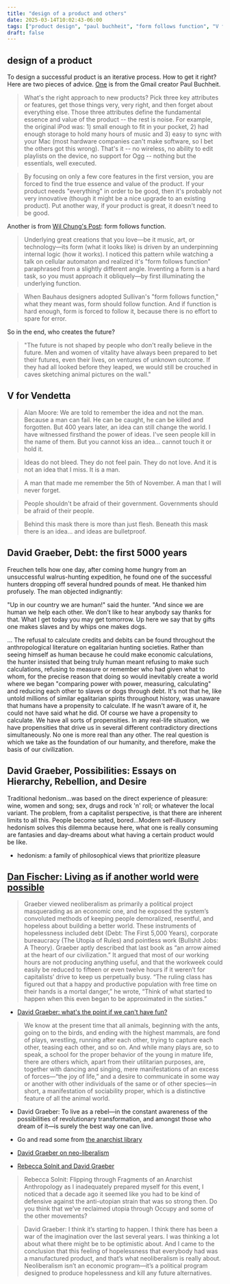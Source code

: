 ```yaml
---
title: "design of a product and others"
date: 2025-03-14T10:02:43-06:00
tags: ["product design", "paul buchheit", "form follows function", "V for Vendetta", "david graeber"]
draft: false
---
```


## design of a product

To design a successful product is an iterative process. How to get it right? Here are two pieces of advice. [One](https://www.founderstribune.org/p/if-your-product-is-great-it-doesn-t-need-to-be-good-by-paul-buchheit) is from the Gmail creator Paul Buchheit.

> What's the right approach to new products? Pick three key attributes or features, get those things very, very right, and then forget about everything else. Those three attributes define the fundamental essence and value of the product -- the rest is noise. For example, the original iPod was: 1) small enough to fit in your pocket, 2) had enough storage to hold many hours of music and 3) easy to sync with your Mac (most hardware companies can't make software, so I bet the others got this wrong). That's it -- no wireless, no ability to edit playlists on the device, no support for Ogg -- nothing but the essentials, well executed.

> By focusing on only a few core features in the first version, you are forced to find the true essence and value of the product. If your product needs "everything" in order to be good, then it's probably not very innovative (though it might be a nice upgrade to an existing product). Put another way, if your product is great, it doesn't need to be good.

Another is from [Wil Chung's Post](https://interjectedfuture.com/visual-programming-is-stuck-on-the-form/): form follows function.

> Underlying great creations that you love—be it music, art, or technology—its form (what it looks like) is driven by an underpinning internal logic (how it works). I noticed this pattern while watching a talk on cellular automaton and realized it's "form follows function" paraphrased from a slightly different angle. Inventing a form is a hard task, so you must approach it obliquely—by first illuminating the underlying function.

> When Bauhaus designers adopted Sullivan's "form follows function," what they meant was, form should follow function. And if function is hard enough, form is forced to follow it, because there is no effort to spare for error.

So in the end, who creates the future?

> "The future is not shaped by people who don't really believe in the future. Men and women of vitality have always been prepared to bet their futures, even their lives, on ventures of unknown outcome. If they had all looked before they leaped, we would still be crouched in caves sketching animal pictures on the wall."

## V for Vendetta

> Alan Moore: We are told to remember the idea and not the man. Because a man can fail. He can be caught, he can be killed and forgotten. But 400 years later, an idea can still change the world. I have witnessed firsthand the power of ideas. I've seen people kill in the name of them. But you cannot kiss an idea... cannot touch it or hold it. 

> Ideas do not bleed. They do not feel pain. They do not love. And it is not an idea that I miss. It is a man. 

> A man that made me remember the 5th of November. A man that I will never forget.

> People shouldn't be afraid of their government. Governments should be afraid of their people.

> Behind this mask there is more than just flesh. Beneath this mask there is an idea... and ideas are bulletproof.
 
## David Graeber, Debt: the first 5000 years

Freuchen tells how one day, after coming home hungry from an unsuccessful walrus-hunting expedition, he found one of the successful hunters dropping off several hundred pounds of meat. He thanked him profusely. The man objected indignantly:

"Up in our country we are human!" said the hunter. "And since we are human we help each other. We don't like to hear anybody say thanks for that. What I get today you may get tomorrow. Up here we say that by gifts one makes slaves and by whips one makes dogs.

... The refusal to calculate credits and debits can be found throughout the anthropological literature on egalitarian hunting societies. Rather than seeing himself as human because he could make economic calculations, the hunter insisted that being truly human meant refusing to make such calculations, refusing to measure or remember who had given what to whom, for the precise reason that doing so would inevitably create a world where we began "comparing power with power, measuring, calculating" and reducing each other to slaves or dogs through debt. It's not that he, like untold millions of similar egalitarian spirits throughout history, was unaware that humans have a propensity to calculate. If he wasn't aware of it, he could not have said what he did. Of course we have a propensity to calculate. We have all sorts of propensities. In any real-life situation, we have propensities that drive us in several different contradictory directions simultaneously. No one is more real than any other. The real question is which we take as the foundation of our humanity, and therefore, make the basis of our civilization.

## David Graeber, Possibilities: Essays on Hierarchy, Rebellion, and Desire

Traditional hedonism...was based on the direct experience of pleasure: wine, women and song; sex, drugs and rock 'n' roll; or whatever the local variant. The problem, from a capitalist perspective, is that there are inherent limits to all this. People become sated, bored...Modern self-illusory hedonism solves this dilemma because here, what one is really consuming are fantasies and day-dreams about what having a certain product would be like.

* hedonism: a family of philosophical views that prioritize pleasure

## [Dan Fischer: Living as if another world were possible](https://theanarchistlibrary.org/library/living-as-if-another-world-were-possible) 

> Graeber viewed neoliberalism as primarily a political project masquerading as an economic one, and he exposed the system’s convoluted methods of keeping people demoralized, resentful, and hopeless about building a better world. These instruments of hopelessness included debt (Debt: The First 5,000 Years), corporate bureaucracy (The Utopia of Rules) and pointless work (Bullshit Jobs: A Theory). Graeber aptly described that last book as “an arrow aimed at the heart of our civilization.” It argued that most of our working hours are not producing anything useful, and that the workweek could easily be reduced to fifteen or even twelve hours if it weren’t for capitalists’ drive to keep us perpetually busy. “The ruling class has figured out that a happy and productive population with free time on their hands is a mortal danger,” he wrote, “Think of what started to happen when this even began to be approximated in the sixties.”

* [David Graeber: what's the point if we can't have fun?](https://theanarchistlibrary.org/library/david-graeber-what-s-the-point-if-we-can-t-have-fun-2)

> We know at the present time that all animals, beginning with the ants, going on to the birds, and ending with the highest mammals, are fond of plays, wrestling, running after each other, trying to capture each other, teasing each other, and so on. And while many plays are, so to speak, a school for the proper behavior of the young in mature life, there are others which, apart from their utilitarian purposes, are, together with dancing and singing, mere manifestations of an excess of forces—“the joy of life,” and a desire to communicate in some way or another with other individuals of the same or of other species—in short, a manifestation of sociability proper, which is a distinctive feature of all the animal world.

* David Graeber: To live as a rebel—in the constant awareness of the possibilities of revolutionary transformation, and amongst those who dream of it—is surely the best way one can live.

* Go and read some from [the anarchist library](https://theanarchistlibrary.org/special/index)

* [David Graeber on neo-liberalism](https://davidgraeber.org/articles/neoliberalism-or-the-bureaucratization-of-the-world/)

* [Rebecca Solnit and David Graeber](https://www.guernicamag.com/beholden/)

> Rebecca Solnit: Flipping through Fragments of an Anarchist Anthropology as I inadequately prepared myself for this event, I noticed that a decade ago it seemed like you had to be kind of defensive against the anti-utopian strain that was so strong then. Do you think that we’ve reclaimed utopia through Occupy and some of the other movements?

> David Graeber: I think it’s starting to happen. I think there has been a war of the imagination over the last several years. I was thinking a lot about what there might be to be optimistic about. And I came to the conclusion that this feeling of hopelessness that everybody had was a manufactured product, and that’s what neoliberalism is really about. Neoliberalism isn’t an economic program—it’s a political program designed to produce hopelessness and kill any future alternatives.
